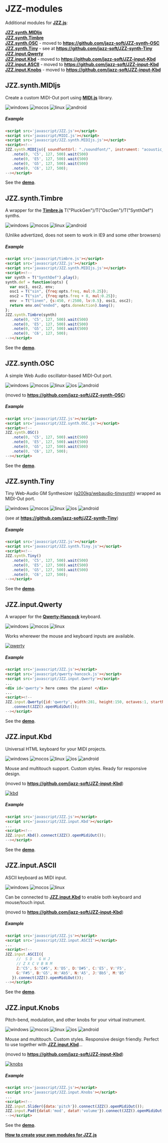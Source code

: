 # JZZ-modules

Additional modules for [**JZZ.js**](https://github.com/jazz-soft/JZZ):

[**JZZ.synth.MIDIjs**](#jzzsynthmidijs)  
[**JZZ.synth.Timbre**](#jzzsynthtimbre)  
[**JZZ.synth.OSC**](#jzzsynthosc) - moved to **https://github.com/jazz-soft/JZZ-synth-OSC**  
[**JZZ.synth.Tiny**](#jzzsynthtiny) - see at **https://github.com/jazz-soft/JZZ-synth-Tiny**  
[**JZZ.input.Qwerty**](#jzzinputqwerty)  
[**JZZ.input.Kbd**](#jzzinputkbd) - moved to **https://github.com/jazz-soft/JZZ-input-Kbd**  
[**JZZ.input.ASCII**](#jzzinputascii) - moved to **https://github.com/jazz-soft/JZZ-input-Kbd**  
[**JZZ.input.Knobs**](#jzzinputknobs) - moved to **https://github.com/jazz-soft/JZZ-input-Kbd**  

## JZZ.synth.MIDIjs

Create a custom MIDI-Out port using [**MIDI.js**](https://github.com/mudcube/MIDI.js) library.

![windows](https://jazz-soft.github.io/img/windows.jpg)
![mocos](https://jazz-soft.github.io/img/macos.jpg)
![linux](https://jazz-soft.github.io/img/linux.jpg)
![android](https://jazz-soft.github.io/img/android.jpg)

##### Example

```html
<script src='javascript/JZZ.js'></script>
<script src='javascript/MIDI.js'></script>
<script src='javascript/JZZ.synth.MIDIjs.js'></script>
<script><!--
JZZ.synth.MIDIjs({ soundfontUrl: "./soundfont/", instrument: "acoustic_grand_piano" })
   .note(0, 'C5', 127, 500).wait(500)
   .note(0, 'E5', 127, 500).wait(500)
   .note(0, 'G5', 127, 500).wait(500)
   .note(0, 'C6', 127, 500);
--></script>
```

See the [**demo**](https://jazz-soft.github.io/modules/midijs).

## JZZ.synth.Timbre

A wrapper for the [**Timbre.js**](https://github.com/mohayonao/timbre.js) T("PluckGen")/T("OscGen")/T("SynthDef") synths.

![windows](https://jazz-soft.github.io/img/windows.jpg)
![mocos](https://jazz-soft.github.io/img/macos.jpg)
![linux](https://jazz-soft.github.io/img/linux.jpg)
![android](https://jazz-soft.github.io/img/android.jpg)

(Unlike advertized, does not seem to work in IE9 and some other browsers)

##### Example

```html
<script src='javascript/timbre.js'></script>
<script src='javascript/JZZ.js'></script>
<script src='javascript/JZZ.synth.MIDIjs.js'></script>
<script><!--
var synth = T("SynthDef").play();
synth.def = function(opts) {
  var osc1, osc2, env;
  osc1 = T("sin", {freq:opts.freq, mul:0.25});
  osc2 = T("sin", {freq:opts.freq + 8, mul:0.25});
  env  = T("linen", {s:450, r:2500, lv:0.5}, osc1, osc2);
  return env.on("ended", opts.doneAction).bang();
};
JZZ.synth.Timbre(synth)
   .note(0, 'C5', 127, 500).wait(500)
   .note(0, 'E5', 127, 500).wait(500)
   .note(0, 'G5', 127, 500).wait(500)
   .note(0, 'C6', 127, 500);
--></script>
```

See the [**demo**](https://jazz-soft.github.io/modules/timbre).

## JZZ.synth.OSC

A simple Web Audio oscillator-based MIDI-Out port.

![windows](https://jazz-soft.github.io/img/windows.jpg)
![mocos](https://jazz-soft.github.io/img/macos.jpg)
![linux](https://jazz-soft.github.io/img/linux.jpg)
![ios](https://jazz-soft.github.io/img/ios.jpg)
![android](https://jazz-soft.github.io/img/android.jpg)

(moved to **https://github.com/jazz-soft/JZZ-synth-OSC**)

##### Example

```html
<script src='javascript/JZZ.js'></script>
<script src='javascript/JZZ.synth.OSC.js'></script>
<script><!--
JZZ.synth.OSC()
   .note(0, 'C5', 127, 500).wait(500)
   .note(0, 'E5', 127, 500).wait(500)
   .note(0, 'G5', 127, 500).wait(500)
   .note(0, 'C6', 127, 500);
--></script>
```

See the [**demo**](https://jazz-soft.github.io/modules/osc).

## JZZ.synth.Tiny

Tiny Web-Audio GM Synthesizer 
([g200kg/webaudio-tinysynth](https://github.com/g200kg/webaudio-tinysynth))
wrapped as MIDI-Out port.

![windows](https://jazz-soft.github.io/img/windows.jpg)
![mocos](https://jazz-soft.github.io/img/macos.jpg)
![linux](https://jazz-soft.github.io/img/linux.jpg)
![ios](https://jazz-soft.github.io/img/ios.jpg)
![android](https://jazz-soft.github.io/img/android.jpg)

(see at **https://github.com/jazz-soft/JZZ-synth-Tiny**)

##### Example

```html
<script src='javascript/JZZ.js'></script>
<script src='javascript/JZZ.synth.Tiny.js'></script>
<script><!--
JZZ.synth.Tiny()
   .note(0, 'C5', 127, 500).wait(500)
   .note(0, 'E5', 127, 500).wait(500)
   .note(0, 'G5', 127, 500).wait(500)
   .note(0, 'C6', 127, 500);
--></script>
```

See the [**demo**](https://jazz-soft.github.io/modules/tiny).

## JZZ.input.Qwerty

A wrapper for the [**Qwerty-Hancock**](https://github.com/stuartmemo/qwerty-hancock) keyboard.

![windows](https://jazz-soft.github.io/img/windows.jpg)
![mocos](https://jazz-soft.github.io/img/macos.jpg)
![linux](https://jazz-soft.github.io/img/linux.jpg)

Works wherewer the mouse and keyboard inputs are available.

[![qwerty](https://jazz-soft.github.io/img/qwerty.png)](https://jazz-soft.github.io/modules/qwerty)

##### Example

```html
<script src='javascript/JZZ.js'></script>
<script src='javascript/qwerty-hancock.js'></script>
<script src='javascript/JZZ.input.Qwerty'></script>
...
<div id='qwerty'> here comes the piano! </div>
...
<script><!--
JZZ.input.Qwerty({id:'qwerty', width:281, height:150, octaves:1, startNote:'C4'})
   .connect(JZZ().openMidiOut());
--></script>
```

See the [**demo**](https://jazz-soft.github.io/modules/qwerty).

## JZZ.input.Kbd

Universal HTML keyboard for your MIDI projects.

![windows](https://jazz-soft.github.io/img/windows.jpg)
![mocos](https://jazz-soft.github.io/img/macos.jpg)
![linux](https://jazz-soft.github.io/img/linux.jpg)
![ios](https://jazz-soft.github.io/img/ios.jpg)
![android](https://jazz-soft.github.io/img/android.jpg)

Mouse and multitouch support.
Custom styles.
Ready for responsive design.

(moved to **https://github.com/jazz-soft/JZZ-input-Kbd**)

[![kbd](https://jazz-soft.github.io/img/kbds.png)](https://jazz-soft.github.io/modules/kbd)

##### Example

```html
<script src='javascript/JZZ.js'></script>
<script src='javascript/JZZ.input.Kbd'></script>
...
<script><!--
JZZ.input.Kbd().connect(JZZ().openMidiOut());
--></script>
```

See the [**demo**](https://jazz-soft.github.io/modules/kbd).

## JZZ.input.ASCII

ASCII keyboard as MIDI input.

![windows](https://jazz-soft.github.io/img/windows.jpg)
![mocos](https://jazz-soft.github.io/img/macos.jpg)
![linux](https://jazz-soft.github.io/img/linux.jpg)

Can be connected to [**JZZ.input.Kbd**](#jzzinputkbd) to enable both keyboard and mouse/touch input.

(moved to **https://github.com/jazz-soft/JZZ-input-Kbd**)

##### Example

```html
<script src='javascript/JZZ.js'></script>
<script src='javascript/JZZ.input.ASCII'></script>
...
<script><!--
JZZ.input.ASCII({
     //  S D   G H J
     // Z X C V B N M
     Z:'C5', S:'C#5', X:'D5', D:'D#5', C:'E5', V:'F5',
     G:'F#5', B:'G5', H:'Ab5', N:'A5', J:'Bb5', M:'B5'
   }).connect(JZZ().openMidiOut());
--></script>
```

See the [**demo**](https://jazz-soft.github.io/modules/ascii).

## JZZ.input.Knobs

Pitch-bend, modulation, and other knobs for your virtual instrument.

![windows](https://jazz-soft.github.io/img/windows.jpg)
![mocos](https://jazz-soft.github.io/img/macos.jpg)
![linux](https://jazz-soft.github.io/img/linux.jpg)
![ios](https://jazz-soft.github.io/img/ios.jpg)
![android](https://jazz-soft.github.io/img/android.jpg)

Mouse and multitouch.
Custom styles.
Responsive design friendly.
Perfect to use together with [**JZZ.input.Kbd**](#jzzinputkbd)...

(moved to **https://github.com/jazz-soft/JZZ-input-Kbd**)

[![knobs](https://jazz-soft.github.io/img/knobs.png)](https://jazz-soft.github.io/modules/knobs)

##### Example

```html
<script src='javascript/JZZ.js'></script>
<script src='javascript/JZZ.input.Knobs'></script>
...
<script><!--
JZZ.input.Slider({data:'pitch'}).connect(JZZ().openMidiOut());
JZZ.input.Pad({dataX:'mod', dataY:'volume'}).connect(JZZ().openMidiOut());
--></script>
```

See the [**demo**](https://jazz-soft.github.io/modules/knobs).

[**How to create your own modules for JZZ.js**](https://jazz-soft.net/doc/JZZ/modules.html)
